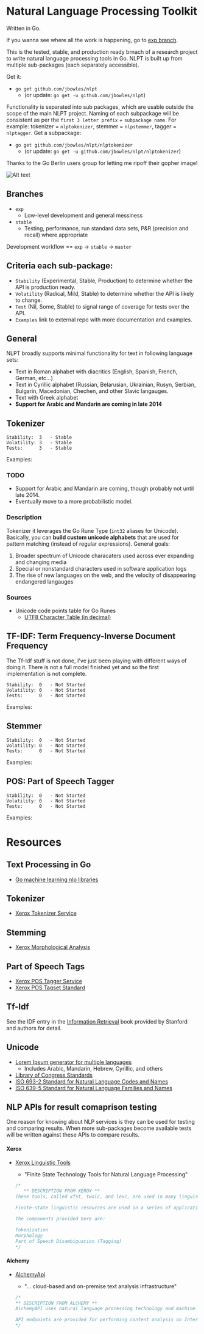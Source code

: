 # Natural Language Processing Toolkit
Written in Go.

If you wanna see where all the work is happening, go to [exp branch](https://github.com/jbowles/nlpt/tree/exp).

This is the tested, stable, and production ready brnach of a research project to write natural language processing tools in Go. NLPT is built up from multiple sub-packages (each separately accessible).

Get it:
* `go get github.com/jbowles/nlpt` 
  * (or update: `go get -u github.com/jbowles/nlpt`)

Functionality is separated into sub packages, which are usable outside the scope of the main NLPT project. Naming of each subpackage will be consistent as per the `first 3 letter prefix` + `subpackage name`. For example: tokenizer = `nlptokenizer`, stemmer = `nlpstemmer`, tagger = `nlptagger`.
Get a subpackage:
* `go get github.com/jbowles/nlpt/nlptokenizer` 
  * (or update: `go get -u github.com/jbowles/nlpt/nlptokenizer`)

Thanks to the Go Berlin users group for letting me ripoff their gopher image!

![Alt text](https://github.com/jbowles/nlpt/raw/exp/nlpt.jpg "Natural Language Processing Toolkit in Go")

## Branches
* `exp`
  * Low-level development and general messiness
* `stable`
  * Testing, performance, run standard data sets, P&R (precision and recall) where appropriate

Development workflow == `exp` -> `stable` -> `master`

## Criteria each sub-package:
* `Stability` (Experimental, Stable, Production) to determine whether the API is production ready. 
* `Volatility` (Radical, Mild, Stable) to determine whether the API is likely to change.
* `Test` (Nil, Some, Stable) to signal range of coverage for tests over the API.
* `Examples` link to external repo with more documentation and examples.

## General
NLPT broadly supports minimal functionality for text in following language sets:

* Text in Roman alphabet with diacritics (English, Spanish, French, German, etc...)
* Text in Cyrillic alphabet (Russian, Belarusian, Ukrainian, Rusyn, Serbian, Bulgarin, Macedonian, Chechen, and other Slavic langauges.
* Text with Greek alphabet
* **Support for Arabic and Mandarin are coming in late 2014**

## Tokenizer

    Stability:  3   - Stable
    Volatility: 3   - Stable
    Tests:      3   - Stable
Examples:   []()

### TODO
* Support for Arabic and Mandarin are coming, though probably not until late 2014.
* Eventually move to a more probabilistic model.

### Description
Tokenizer it leverages the Go Rune Type (`int32` aliases for Unicode). Basically, you can **build custom unicode alphabets** that are used for pattern matching (instead of regular expressions). General goals:

1. Broader spectrum of Unicode characaters used across ever expanding and changing media
1. Special or nonstandard characters used in software application logs
1. The rise of new languages on the web, and the velocity of disappearing endangered langauges

### Sources
* Unicode code points table for Go Runes
  * [UTF8 Character Table (in decimal)](http://www.utf8-chartable.de/unicode-utf8-table.pl?utf8=dec)


## TF-IDF: Term Frequency-Inverse Document Frequency
The Tf-Idf stuff is not done, I've just been playing with different ways of doing it. There is not a full model finished yet and so the first implementation is not complete.

    Stability:  0   - Not Started
    Volatility: 0   - Not Started
    Tests:      0   - Not Started
Examples:  []()

## Stemmer

    Stability:  0   - Not Started
    Volatility: 0   - Not Started
    Tests:      0   - Not Started
Examples:  []()

## POS: Part of Speech Tagger

    Stability:  0   - Not Started
    Volatility: 0   - Not Started
    Tests:      0   - Not Started
Examples:  []()

# Resources

## Text Processing in Go
* [Go machine learning nlp libraries](http://biosphere.cc/software-engineering/go-machine-learning-nlp-libraries/)

## Tokenizer
* [Xerox Tokenizer Service](http://open.xerox.com/Services/fst-nlp-tools/Consume/175)

## Stemming
* [Xerox Morphological Analysis](http://open.xerox.com/Services/fst-nlp-tools/Pages/morphology) 

## Part of Speech Tags
* [Xerox POS Tagger Service](http://open.xerox.com/Services/fst-nlp-tools/Consume/178)
* [Xerox POS Tagset Standard](http://open.xerox.com/Services/fst-nlp-tools/Pages/English%20Part-of-Speech%20Tagset)

## Tf-Idf
See the IDF entry in the [Information Retrieval](http://nlp.stanford.edu/IR-book/html/htmledition/inverse-document-frequency-1.html) book provided by Stanford and authors for detail.

## Unicode
* [Lorem Ipsum generator for multiple languages](http://generator.lorem-ipsum.info/)
  * Includes Arabic, Mandarin, Hebrew, Cyrillic, and others
* [Library of Congress Standards](http://www.loc.gov/standards/)
* [ISO 693-2 Standard for Natural Language Codes and Names](http://www.loc.gov/standards/iso639-2/php/code_list.php)
* [ISO 639-5 Standard for Natural Language Families and Names](http://www.loc.gov/standards/iso639-5/id.php)

## NLP APIs for result comaprison testing
One reason for knowing about NLP services is they can be used for testing and comparing results. When more sub-packages become available tests will be written against these APIs to compare results.

#### Xerox
* [Xerox Linguistic Tools](http://open.xerox.com/Services/fst-nlp-tools/Pages/API%20Docs)
  * "Finite State Technology Tools for Natural Language Processing"

  ```go
  /*
     ** DESCRIPTION FROM XEROX **
  These tools, called xfst, twolc, and lexc, are used in many linguistic applications such as morphological analysis, tokenisation, and shallow parsing of a wide variety of natural languages. The finite state tools here are built on top of a software library that provides algorithms to create automata from regular expressions and equivalent formalisms and contains both classical operations, such as union and composition, and new algorithms such as replacement and local sequentialisation.

  Finite-state linguistic resources are used in a series of applications and prototypes that range from OCR to terminology extraction, comprehension assistants, digital libraries and authoring and translation systems.

  The components provided here are:

  Tokenization
  Morphology
  Part of Speech Disambiguation (Tagging) 
  */
  ```

#### Alchemy
* [AlchemyApi](http://www.alchemyapi.com/)
  * "... cloud-based and on-premise text analysis infrastructure"

  ```go
  /*
  ** DESCRIPTION FROM ALCHEMY **
  AlchemyAPI uses natural language processing technology and machine learning algorithms to extract semantic meta-data from content, such as information on people, places, companies, topics, facts, relationships, authors, and languages.

  API endpoints are provided for performing content analysis on Internet-accessible web pages, posted HTML or text content.
  */
  ```

